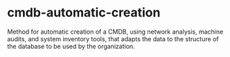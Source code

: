 # cmdb-automatic-creation
Method for automatic creation of a CMDB, using network analysis, machine audits, and system inventory tools, that adapts the data to the structure of the database to be used by the organization.
